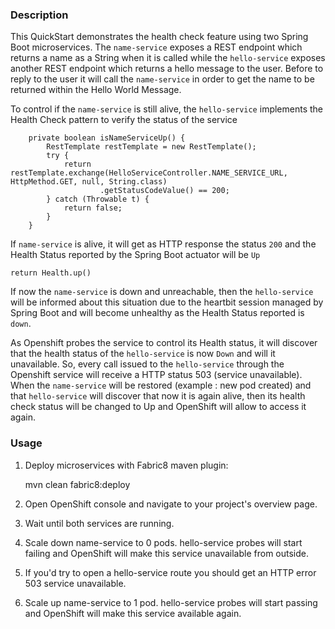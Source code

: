 ### Description

This QuickStart demonstrates the health check feature using two Spring Boot microservices.
The `name-service` exposes a REST endpoint which returns a name as a String when it is called while the `hello-service` exposes
another REST endpoint which returns a hello message to the user.
Before to reply to the user it will call the `name-service` in order to get the name to be returned within the Hello World Message.

To control if the `name-service` is still alive, the `hello-service` implements the Health Check pattern to verify the status of the service

```
	private boolean isNameServiceUp() {
		RestTemplate restTemplate = new RestTemplate();
		try {
			return restTemplate.exchange(HelloServiceController.NAME_SERVICE_URL, HttpMethod.GET, null, String.class)
					.getStatusCodeValue() == 200;
		} catch (Throwable t) {
			return false;
		}
	}
```

If `name-service` is alive, it will get as HTTP response the status `200` and the Health Status reported by the Spring Boot actuator will be `Up`
  
```
return Health.up()
```
  
If now the `name-service` is down and unreachable, then the `hello-service` will be informed about this situation due to the heartbit session managed by Spring Boot
and will become unhealthy as the Health Status reported is `down`.
 
As Openshift probes the service to control its Health status, it will discover that the health status of the `hello-service` is now `Down`
and will it unavailable. So, every call issued to the `hello-service` through the Openshift service will receive a HTTP status 503 (service unavailable).
When the `name-service` will be restored (example : new pod created) and that `hello-service` will discover that now it is again alive, then its health check status
will be changed to Up and OpenShift will allow to access it again.

### Usage

1. Deploy microservices with Fabric8 maven plugin:

    mvn clean fabric8:deploy

2. Open OpenShift console and navigate to your project's overview page.

3. Wait until both services are running.

4. Scale down name-service to 0 pods. hello-service probes will start failing and OpenShift will make this service unavailable from outside.

5. If you'd try to open a hello-service route you should get an HTTP error 503 service unavailable.

6. Scale up name-service to 1 pod. hello-service probes will start passing and OpenShift will make this service available again.